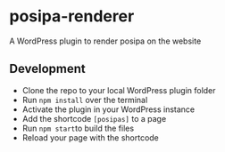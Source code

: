 # posipa-renderer
A WordPress plugin to render posipa on the website
## Development
* Clone the repo to your local WordPress plugin folder
* Run ```npm install``` over the terminal
* Activate the plugin in your WordPress instance
* Add the shortcode ```[posipas]``` to a page
* Run ```npm start```to build the files
* Reload your page with the shortcode
